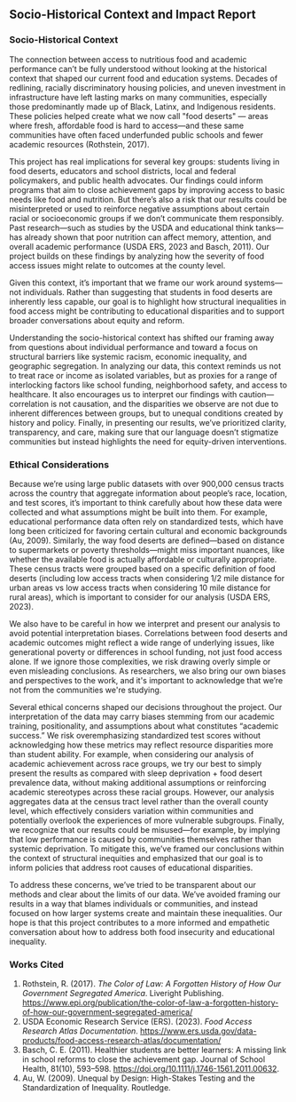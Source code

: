 ## Socio-Historical Context and Impact Report

### Socio-Historical Context

The connection between access to nutritious food and academic performance can’t be fully understood without looking at the historical context that shaped our current food and education systems. Decades of redlining, racially discriminatory housing policies, and uneven investment in infrastructure have left lasting marks on many communities, especially those predominantly made up of Black, Latinx, and Indigenous residents. These policies helped create what we now call "food deserts" — areas where fresh, affordable food is hard to access—and these same communities have often faced underfunded public schools and fewer academic resources (Rothstein, 2017).

This project has real implications for several key groups: students living in food deserts, educators and school districts, local and federal policymakers, and public health advocates. Our findings could inform programs that aim to close achievement gaps by improving access to basic needs like food and nutrition. But there’s also a risk that our results could be misinterpreted or used to reinforce negative assumptions about certain racial or socioeconomic groups if we don’t communicate them responsibly. Past research—such as studies by the USDA and educational think tanks—has already shown that poor nutrition can affect memory, attention, and overall academic performance (USDA ERS, 2023 and Basch, 2011). Our project builds on these findings by analyzing how the severity of food access issues might relate to outcomes at the county level.

Given this context, it’s important that we frame our work around systems—not individuals. Rather than suggesting that students in food deserts are inherently less capable, our goal is to highlight how structural inequalities in food access might be contributing to educational disparities and to support broader conversations about equity and reform.

Understanding the socio-historical context has shifted our framing away from questions about individual performance and toward a focus on structural barriers like systemic racism, economic inequality, and geographic segregation. In analyzing our data, this context reminds us not to treat race or income as isolated variables, but as proxies for a range of interlocking factors like school funding, neighborhood safety, and access to healthcare. It also encourages us to interpret our findings with caution—correlation is not causation, and the disparities we observe are not due to inherent differences between groups, but to unequal conditions created by history and policy. Finally, in presenting our results, we’ve prioritized clarity, transparency, and care, making sure that our language doesn’t stigmatize communities but instead highlights the need for equity-driven interventions.


### Ethical Considerations

Because we’re using large public datasets with over 900,000 census tracts across the country that aggregate information about people’s race, location, and test scores, it’s important to think carefully about how these data were collected and what assumptions might be built into them. For example, educational performance data often rely on standardized tests, which have long been criticized for favoring certain cultural and economic backgrounds (Au, 2009). Similarly, the way food deserts are defined—based on distance to supermarkets or poverty thresholds—might miss important nuances, like whether the available food is actually affordable or culturally appropriate. These census tracts were grouped based on a specific definition of food deserts (including low access tracts when considering 1/2 mile distance for urban areas vs low access tracts when considering 10 mile distance for rural areas), which is important to consider for our analysis (USDA ERS, 2023).

We also have to be careful in how we interpret and present our analysis to avoid potential interpretation biases. Correlations between food deserts and academic outcomes might reflect a wide range of underlying issues, like generational poverty or differences in school funding, not just food access alone. If we ignore those complexities, we risk drawing overly simple or even misleading conclusions. As researchers, we also bring our own biases and perspectives to the work, and it's important to acknowledge that we’re not from the communities we're studying.

Several ethical concerns shaped our decisions throughout the project. Our interpretation of the data may carry biases stemming from our academic training, positionality, and assumptions about what constitutes “academic success.” We risk overemphasizing standardized test scores without acknowledging how these metrics may reflect resource disparities more than student ability. For example, when considering our analysis of academic achievement across race groups, we try our best to simply present the results as compared with sleep deprivation + food desert prevalence data, without making additional assumptions or reinforcing academic stereotypes across these racial groups. However, our analysis aggregates data at the census tract level rather than the overall county level, which effectively considers variation within communities and potentially overlook the experiences of more vulnerable subgroups. Finally, we recognize that our results could be misused—for example, by implying that low performance is caused by communities themselves rather than systemic deprivation. To mitigate this, we’ve framed our conclusions within the context of structural inequities and emphasized that our goal is to inform policies that address root causes of educational disparities.

To address these concerns, we’ve tried to be transparent about our methods and clear about the limits of our data. We’ve avoided framing our results in a way that blames individuals or communities, and instead focused on how larger systems create and maintain these inequalities. Our hope is that this project contributes to a more informed and empathetic conversation about how to address both food insecurity and educational inequality.

### Works Cited

1. Rothstein, R. (2017). *The Color of Law: A Forgotten History of How Our Government Segregated America*. Liveright Publishing. https://www.epi.org/publication/the-color-of-law-a-forgotten-history-of-how-our-government-segregated-america/ 
2. USDA Economic Research Service (ERS). (2023). *Food Access Research Atlas Documentation*. https://www.ers.usda.gov/data-products/food-access-research-atlas/documentation/
3. Basch, C. E. (2011). Healthier students are better learners: A missing link in school reforms to close the achievement gap. Journal of School Health, 81(10), 593–598. https://doi.org/10.1111/j.1746-1561.2011.00632.
4. Au, W. (2009). Unequal by Design: High-Stakes Testing and the Standardization of Inequality. Routledge.